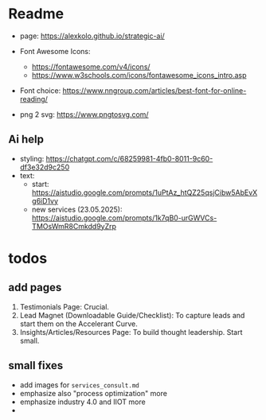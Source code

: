 # Readme

- page: https://alexkolo.github.io/strategic-ai/

- Font Awesome Icons:
  - https://fontawesome.com/v4/icons/
  - https://www.w3schools.com/icons/fontawesome_icons_intro.asp
- Font choice: https://www.nngroup.com/articles/best-font-for-online-reading/

- png 2 svg: https://www.pngtosvg.com/

## Ai help

- styling: https://chatgpt.com/c/68259981-4fb0-8011-9c60-df3e32d9c250
- text:
  - start: https://aistudio.google.com/prompts/1uPtAz_htQZ25qsjCibw5AbEvXg6iD1vy
  - new services (23.05.2025): https://aistudio.google.com/prompts/1k7qB0-urGWVCs-TMOsWmR8Cmkdd9yZrp

# todos

## add pages

1. Testimonials Page: Crucial.
2. Lead Magnet (Downloadable Guide/Checklist): To capture leads and start them on the Accelerant Curve.
3. Insights/Articles/Resources Page: To build thought leadership. Start small.

## small fixes

- add images for `services_consult.md`
- emphasize also "process optimization" more
- emphasize industry 4.0 and IIOT more
-
